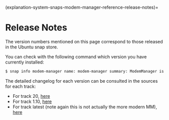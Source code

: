 (explanation-system-snaps-modem-manager-reference-release-notes)=
# Release Notes


The version numbers mentioned on this page correspond to those released in the Ubuntu snap store.

You can check with the following command which version you have currently installed:
```bash
$ snap info modem-manager name: modem-manager summary: ModemManager is a service which controls mobile broadband publisher: Canonical✓ store-url: https://snapcraft.io/modem-manager contact: snaps@canonical.com license: unset description: | ModemManager is a D-Bus-activated daemon which controls mobile broadband (2G/3G/4G) devices and connections. Whether built-in devices, USB dongles, bluetooth-paired telephones or professional RS232/USB devices with external power supplies, ModemManager is able to prepare and configure the modems and setup connections with them. The modem-manager snap is usually used together with the network-manager snap. The snap is geared towards devices and IoT and is optimized for Ubuntu Core. Its usage on desktop/server Ubuntu is possible, but manual connection of interfaces is needed and do not expect full integration with the GUI. Documentation on how to use the snap can be found in https://docs.ubuntu.com/core/en/stacks/network/modem-manager/docs/. Please find the source code at https://code.launchpad.net/~snappy-hwe-team/snappy-hwe-snaps/+git/modem-manager commands: - modem-manager.mbim-network - modem-manager.mbimcli - modem-manager.mmcli - modem-manager.qmi-network - modem-manager.qmicli services: modem-manager.modemmanager: simple, enabled, active snap-id: KtwxgRlwCAVKFw92BUdt1WloH1Va3QPo tracking: 1.10/stable refresh-date: today at 08:34 UTC channels: 1.10/stable: 1.10.0-4 2020-01-21 (414) 1MB - 1.10/candidate: 1.10.0-4 2020-01-21 (414) 1MB - 1.10/beta: 1.10.0-4 2020-01-20 (414) 1MB - 1.10/edge: 1.10.0-5-dev 2020-02-11 (438) 1MB - latest/stable: 1.8.0-12 2020-02-04 (426) 1MB - latest/candidate: 1.8.0-12 2020-02-04 (426) 1MB - latest/beta: 1.8.0-12 2020-01-21 (426) 1MB - latest/edge: 1.8.0-12 2020-02-04 (426) 1MB - 20/stable: – 20/candidate: – 20/beta: 1.12.8-1 2020-06-22 (454) 1MB - 20/edge: 1.12.8-1-dev 2020-06-22 (451) 1MB - installed: 1.10.0-4 (414) 1MB -
```
The detailed changelog for each version can be consulted in the sources for each track:

* For track 20, [here](https://git.launchpad.net/~snappy-hwe-team/snappy-hwe-snaps/+git/modem-manager/tree/ChangeLog?h=snap-20)
* For track 1.10, [here](https://git.launchpad.net/~snappy-hwe-team/snappy-hwe-snaps/+git/modem-manager/tree/ChangeLog?h=snap-1.10)
* For track latest (note again this is not actually the more modern MM), [here](https://git.launchpad.net/~snappy-hwe-team/snappy-hwe-snaps/+git/modem-manager/tree/ChangeLog)

